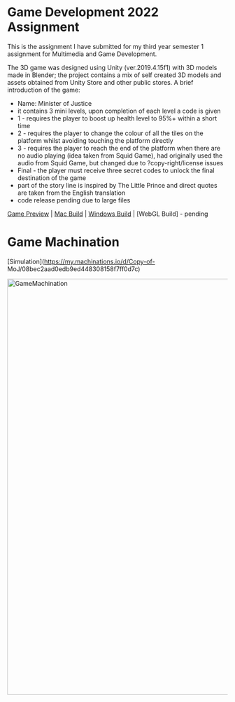 # Game Development 2022 Assignment

This is the assignment I have submitted for my third year semester 1 assignment for Multimedia and Game Development.

The 3D game was designed using Unity (ver.2019.4.15f1) with 3D models made in Blender; the project contains a mix of self created 3D models and assets obtained from Unity Store and other public stores.
A brief introduction of the game:
- Name: Minister of Justice
- it contains 3 mini levels, upon completion of each level a code is given
- 1 - requires the player to boost up health level to 95%+ within a short time
- 2 - requires the player to change the colour of all the tiles on the platform whilst avoiding touching the platform directly
- 3 - requires the player to reach the end of the platform when there are no audio playing (idea taken from Squid Game), had originally used the audio from Squid Game, but changed due to ?copy-right/license issues
- Final - the player must receive three secret codes to unlock the final destination of the game
- part of the story line is inspired by The Little Prince and direct quotes are taken from the English translation
- code release pending due to large files 

[Game Preview](https://drive.google.com/file/d/1n77x-B8NY5K2oCIOCtta5-177qBJKADo/view?usp=sharing) | 
[Mac Build](https://drive.google.com/file/d/1Z6_TWyRr5Nt70es65A7l1Ul7KopXq67t/view?usp=sharing) | 
[Windows Build](https://drive.google.com/file/d/1NIcJJxTsWBG-rVYZwkmLB5RxyPFpzmkV/view?usp=sharing) | 
[WebGL Build] - pending


# Game Machination
[Simulation](https://my.machinations.io/d/Copy-of- MoJ/08bec2aad0edb9ed448308158f7ff0d7c) 

<img width="950" alt="GameMachination" src="https://user-images.githubusercontent.com/45407662/177601176-d43f190a-0c1a-4d9c-9bf1-759f1f82ffe0.png">
